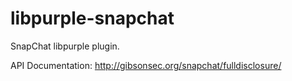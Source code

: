 libpurple-snapchat
==================

SnapChat libpurple plugin.

API Documentation: http://gibsonsec.org/snapchat/fulldisclosure/
